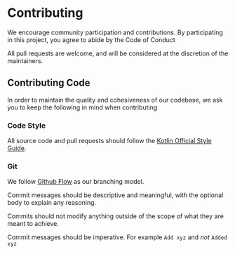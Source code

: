 # Contributing
We encourage community participation and contributions.
By participating in this project, you agree to abide by the Code of Conduct

All pull requests are welcome, and will be considered at the discretion of the maintainers.
## Contributing Code
In order to maintain the quality and cohesiveness of our codebase,
we ask you to keep the following in mind when contributing

### Code Style
All source code and pull requests should follow the [Kotlin Official Style Guide].

### Git
We follow [Github Flow] as our branching model.

Commit messages should be descriptive and meaningful, with the optional body to explain any reasoning.

Commits should not modify anything outside of the scope of what they are meant to achieve.

Commit messages should be imperative. For example `Add xyz` and *not* `Added xyz`

[kotlin official style guide]: https://kotlinlang.org/docs/reference/coding-conventions.html
[Github Flow]: https://guides.github.com/introduction/flow/

